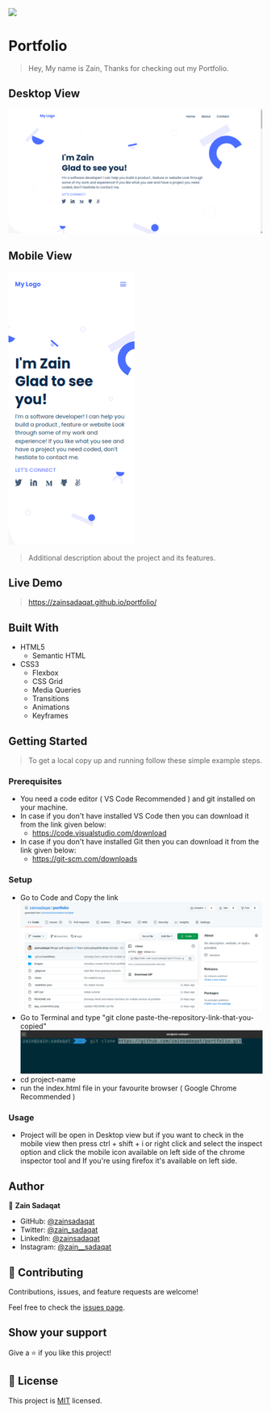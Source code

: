 ![](https://img.shields.io/badge/Microverse-blueviolet)

# Portfolio

> Hey, My name is Zain, Thanks for checking out my Portfolio.

## Desktop View

![screenshot](images/portfolios-desktop-view.png)

## Mobile View

![screenshot](images/portfolios-mobile-view.png)

> Additional description about the project and its features.

## Live Demo
> https://zainsadaqat.github.io/portfolio/

## Built With

- HTML5
  - Semantic HTML
- CSS3
  - Flexbox
  - CSS Grid
  - Media Queries
  - Transitions
  - Animations
  - Keyframes

## Getting Started

> To get a local copy up and running follow these simple example steps.

### Prerequisites

- You need a code editor ( VS Code Recommended ) and git installed on your machine.
- In case if you don't have installed VS Code then you can download it from the link given below:
  - https://code.visualstudio.com/download
- In case if you don't have installed Git then you can download it from the link given below:
  - https://git-scm.com/downloads

### Setup

- Go to Code and Copy the link
  ![screenshot](images/repository-link-image.png)
- Go to Terminal and type "git clone paste-the-repository-link-that-you-copied"
  ![screenshot](images/repository-usage-view.png)
- cd project-name
- run the index.html file in your favourite browser ( Google Chrome Recommended )

### Usage

- Project will be open in Desktop view but if you want to check in the mobile view then press
  ctrl + shift + i or right click and select the inspect option and click the mobile icon available
  on left side of the chrome inspector tool and If you're using firefox it's available on left side.

## Author

👤 **Zain Sadaqat**

- GitHub: [@zainsadaqat](https://github.com/zainsadaqat)
- Twitter: [@zain_sadaqat](https://twitter.com/zain_sadaqat)
- LinkedIn: [@zainsadaqat](https://linkedin.com/in/zainsadaqat)
- Instagram: [@zain__sadaqat](https://instagram.com/zain__sadaqat)

## 🤝 Contributing

Contributions, issues, and feature requests are welcome!

Feel free to check the [issues page](../../issues/).

## Show your support

Give a ⭐️ if you like this project!

## 📝 License

This project is [MIT](./MIT.md) licensed.
